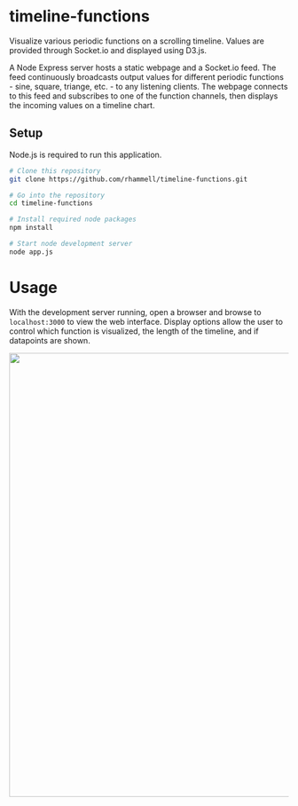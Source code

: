 # timeline-functions
Visualize various periodic functions on a scrolling timeline. Values are provided through Socket.io and displayed using D3.js. 

A Node Express server hosts a static webpage and a Socket.io feed. The feed continuously broadcasts output values for different periodic functions - sine, square, triange, etc. - to any listening clients. The webpage connects to this feed and subscribes to one of the function channels, then displays the incoming values on a timeline chart. 

## Setup
Node.js is required to run this application. 

```bash
# Clone this repository
git clone https://github.com/rhammell/timeline-functions.git

# Go into the repository
cd timeline-functions

# Install required node packages
npm install

# Start node development server
node app.js
```

# Usage
With the development server running, open a browser and browse to `localhost:3000` to view the web interface. Display options allow the user to control which function is visualized, the length of the timeline, and if datapoints are shown. 
<p align="center">
  <img width="800" src="public/img/chart.gif">
</p>
